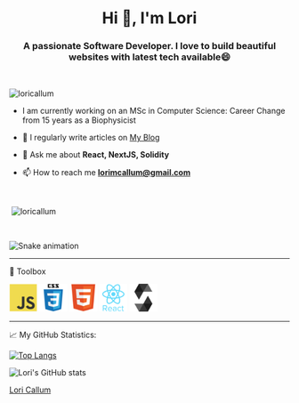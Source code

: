 <h1 align="center">Hi 👋, I'm Lori</h1>
<h3 align="center">A passionate Software Developer. I love to build beautiful websites with latest tech available😄
</h3>

</br>
<p align="left"> <img src="https://komarev.com/ghpvc/?username=loricallum&label=Profile%20views&color=0e75b6&style=flat" alt="loricallum" /> </p>

<!-- <p align="left"> <a href="https://github.com/ryo-ma/github-profile-trophy"><img src="https://github-profile-trophy.vercel.app/?username=loricallum" alt="loricallum" /></a> </p> -->

<!-- <p align="left"> <a href="https://twitter.com/Sci_Sli" target="blank"><img src="https://img.shields.io/twitter/follow/Sci_Sli?logo=twitter&style=for-the-badge" alt="code_bucks" /></a> </p> -->


- I am currently working on an MSc in Computer Science: Career Change from 15 years as a Biophysicist

- 📝 I regularly write articles on [My Blog]([https://main-portfolio-blog.vercel.app/posts]) 

- 💬 Ask me about **React, NextJS, Solidity**

- 📫 How to reach me **lorimcallum@gmail.com**

</br>




<p>&nbsp;<img align="center" src="https://github-readme-stats.vercel.app/api?username=loricallum&show_icons=true&locale=en" alt="loricallum" /></p>

<!-- <p><img align="center" src="https://github-readme-streak-stats.herokuapp.com/?user=codebucks27&" alt="codebucks27" /></p> -->
</br>




![Snake animation](https://github.com/lukemorales/lukemorales/blob/output/github-contribution-grid-snake.svg)

<hr></hr>

🧰 Toolbox

<img src="https://github.com/devicons/devicon/blob/master/icons/javascript/javascript-original.svg" alt="Css Logo" with="50" height="50"/> <img src="https://github.com/devicons/devicon/blob/master/icons/css3/css3-original-wordmark.svg" alt="JavaScript Logo" with="50" height="50"/> <img src="https://github.com/devicons/devicon/blob/master/icons/html5/html5-original.svg" alt="Hmtl Logo" with="50" height="50"/> <img src="https://github.com/devicons/devicon/blob/master/icons/react/react-original-wordmark.svg" alt="React Logo" with="50" height="50"/> <img src="https://github.com/devicons/devicon/blob/master/icons/solidity/solidity-original.svg" alt="solidity Logo" with="50" height="50"/>


---
<g-emoji class="g-emoji" alias="chart_with_upwards_trend" fallback-src="https://github.githubassets.com/images/icons/emoji/unicode/1f4c8.png">📈</g-emoji> My GitHub Statistics:

[![Top Langs](https://github-readme-stats.vercel.app/api/top-langs/?username=loricallum&theme=radical&layout=compact)](https://github.com/loricallum/github-readme-stats)

![Lori's GitHub stats](https://github-readme-stats.vercel.app/api?username=loricallum&show_icons=true&theme=radical)

<div class="badge-base LI-profile-badge" data-locale="en_US" data-size="medium" data-theme="dark" data-type="VERTICAL" data-vanity="loricallum" data-version="v1"><a class="badge-base__link LI-simple-link" href="https://uk.linkedin.com/in/loricallum?trk=profile-badge">Lori Callum</a></div>
              
